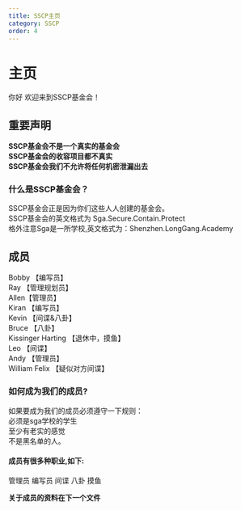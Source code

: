 ```yaml
---
title: SSCP主页
category: SSCP
order: 4
---
```

# 主页
你好 欢迎来到SSCP基金会！  
## 重要声明 
**SSCP基金会不是一个真实的基金会**  
**SSCP基金会的收容项目都不真实**  
**SSCP基金会我们不允许将任何机密泄漏出去**  

### 什么是SSCP基金会？  
SSCP基金会正是因为你们这些人人创建的基金会。  
SSCP基金会的英文格式为 Sga.Secure.Contain.Protect  
格外注意Sga是一所学校,英文格式为：Shenzhen.LongGang.Academy  

## 成员
Bobby 【编写员】   
Ray 【管理规划员】  
Allen【管理员】  
Kiran 【编写员】  
Kevin 【间谍&八卦】  
Bruce 【八卦】  
Kissinger Harting 【退休中，摸鱼】  
Leo 【间谍】  
Andy 【管理员】  
William Felix 【疑似对方间谍】  
### 如何成为我们的成员?
如果要成为我们的成员必须遵守一下规则：  
必须是sga学校的学生  
至少有老实的感觉   
不是黑名单的人。 

#### 成员有很多种职业,如下:
管理员 编写员 间谍 八卦
摸鱼

**关于成员的资料在下一个文件**


